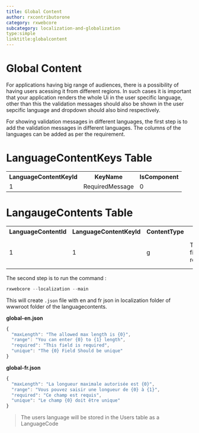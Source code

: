 ```yaml
---
title: Global Content 
author: rxcontributorone
category: rxwebcore
subcategory: localization-and-globalization
type:simple
linktitle:globalcontent
--- 
```

# Global Content

For applications having big range of audiences, there is a possibility of having users acessing it from different regions. In such cases it is important that your application renders the whole Ui in the user specific language, other than this the validation messages should also be shown in the user sepcific language and dropdown should also bind respectively.

For showing validation messages in different languages, the first step is to add the validation messages in different languages. 
The columns of the languages can be added as per the requirement.

# LanguageContentKeys Table

<table class="table table-bordered">
<tr><th>LanguageContentKeyId</th><th>KeyName</th><th>IsComponent</th></tr>
<tr><td>1</td><td>RequiredMessage</td><td>0</td></tr>
</table>

# LangaugeContents Table 

<table class="table table-bordered">
<tr><th>LanguageContentId</th><th>LanguageContentKeyId</th><th>ContentType</th><th>En</th><th>Fr</th></tr>
<tr><td>1</td><td>1</td><td>g</td><td>This field is required</td><td>Ce champ est requis</td></tr>
</table>

The second step is to run the command : 

````js
rxwebcore --localization --main 
````

This will create `.json` file with en and fr json in localization folder of wwwroot folder of the languagecontents.

**global-en.json**

````js
{
  "maxLength": "The allowed max length is {0}",
  "range": "You can enter {0} to {1} length",
  "required": "This field is required",
  "unique": "The {0} Field Should be unique"
}
````

**global-fr.json**

````js
{
  "maxLength": "La longueur maximale autorisée est {0}",
  "range": "Vous pouvez saisir une longueur de {0} à {1}",
  "required": "Ce champ est requis",
  "unique": "Le champ {0} doit être unique"
}
````

> The users language will be stored in the Users table as a LanguageCode

